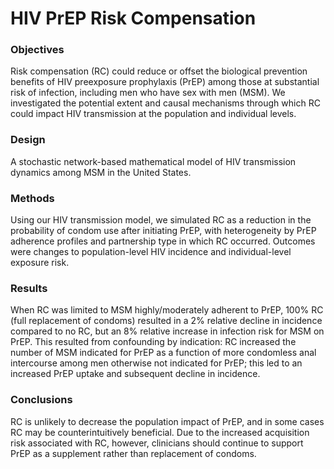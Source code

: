# HIV PrEP Risk Compensation

### Objectives 	
Risk compensation (RC) could reduce or offset the biological prevention benefits of HIV preexposure prophylaxis (PrEP) among those at substantial risk of infection, including men who have sex with men (MSM). We investigated the potential extent and causal mechanisms through which RC could impact HIV transmission at the population and individual levels.

### Design 	
A stochastic network-based mathematical model of HIV transmission dynamics among MSM in the United States.

### Methods 	
Using our HIV transmission model, we simulated RC as a reduction in the probability of condom use after initiating PrEP, with heterogeneity by PrEP adherence profiles and partnership type in which RC occurred. Outcomes were changes to population-level HIV incidence and individual-level exposure risk.

### Results 	
When RC was limited to MSM highly/moderately adherent to PrEP, 100% RC (full replacement of condoms) resulted in a 2% relative decline in incidence compared to no RC, but an 8% relative increase in infection risk for MSM on PrEP. This resulted from confounding by indication: RC increased the number of MSM indicated for PrEP as a function of more condomless anal intercourse among men otherwise not indicated for PrEP; this led to an increased PrEP uptake and subsequent decline in incidence.

### Conclusions 	
RC is unlikely to decrease the population impact of PrEP, and in some cases RC may be counterintuitively beneficial. Due to the increased acquisition risk associated with RC, however, clinicians should continue to support PrEP as a supplement rather than replacement of condoms.
